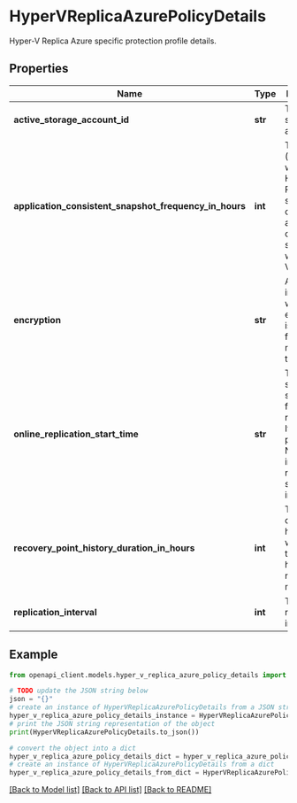 # HyperVReplicaAzurePolicyDetails

Hyper-V Replica Azure specific protection profile details.

## Properties

Name | Type | Description | Notes
------------ | ------------- | ------------- | -------------
**active_storage_account_id** | **str** | The active storage account Id. | [optional] 
**application_consistent_snapshot_frequency_in_hours** | **int** | The interval (in hours) at which Hyper-V Replica should create an application consistent snapshot within the VM. | [optional] 
**encryption** | **str** | A value indicating whether encryption is enabled for virtual machines in this cloud. | [optional] 
**online_replication_start_time** | **str** | The scheduled start time for the initial replication. If this parameter is Null, the initial replication starts immediately. | [optional] 
**recovery_point_history_duration_in_hours** | **int** | The duration (in hours) to which point the recovery history needs to be maintained. | [optional] 
**replication_interval** | **int** | The replication interval. | [optional] 

## Example

```python
from openapi_client.models.hyper_v_replica_azure_policy_details import HyperVReplicaAzurePolicyDetails

# TODO update the JSON string below
json = "{}"
# create an instance of HyperVReplicaAzurePolicyDetails from a JSON string
hyper_v_replica_azure_policy_details_instance = HyperVReplicaAzurePolicyDetails.from_json(json)
# print the JSON string representation of the object
print(HyperVReplicaAzurePolicyDetails.to_json())

# convert the object into a dict
hyper_v_replica_azure_policy_details_dict = hyper_v_replica_azure_policy_details_instance.to_dict()
# create an instance of HyperVReplicaAzurePolicyDetails from a dict
hyper_v_replica_azure_policy_details_from_dict = HyperVReplicaAzurePolicyDetails.from_dict(hyper_v_replica_azure_policy_details_dict)
```
[[Back to Model list]](../README.md#documentation-for-models) [[Back to API list]](../README.md#documentation-for-api-endpoints) [[Back to README]](../README.md)



